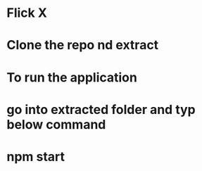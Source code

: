 # Flick X

# Clone the repo nd extract
# To run the application 
# go into extracted folder and typ below command 
# npm start
